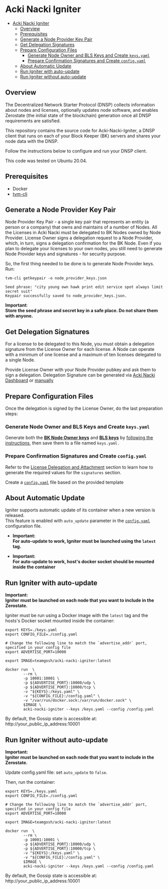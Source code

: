 # Acki Nacki Igniter

- [Acki Nacki Igniter](#acki-nacki-igniter)
  - [Overview](#overview)
  - [Prerequisites](#prerequisites)
  - [Generate a Node Provider Key Pair](#generate-a-node-provider-key-pair)
  - [Get Delegation Signatures](#get-delegation-signatures)
  - [Prepare Configuration Files](#prepare-configuration-files)
    - [Generate Node Owner and BLS  Keys and Create `keys.yaml`](#generate-node-owner-and-bls--keys-and-create-keysyaml)
    - [Prepare Confirmation Signatures and Create `config.yaml`](#prepare-confirmation-signatures-and-create-configyaml)
  - [About Automatic Update](#about-automatic-update)
  - [Run Igniter with auto-update](#run-igniter-with-auto-update)
  - [Run Igniter without auto-update](#run-igniter-without-auto-update)

## Overview

The Decentralized Network Starter Protocol (DNSP) collects information about nodes and licenses, optionally updates node software, and enables Zerostate (the initial state of the blockchain) generation once all DNSP requirements are satisfied.

This repository contains the source code for Acki-Nacki-Igniter, a DNSP client that runs on each of your Block Keeper (BK) servers and shares your node data with the DNSP.

Follow the instructions below to configure and run your DNSP client.

This code was tested on Ubuntu 20.04.

## Prerequisites

- Docker 
- [tvm-cli](https://dev.ackinacki.com/how-to-deploy-a-multisig-wallet#create-a-wallet-1) 

## Generate a Node Provider Key Pair

Node Provider Key Pair - a single key pair that represents an entity (a person or a company) that owns and maintains of a number of Nodes. 
All the Licenses in Acki Nacki must be delegated to BK Nodes owned by Node Provider.
License Owner signs a delegation request to a Node Provider, which, in turn, signs a delegation confirmation for the BK Node.
Even if you plan to delegate your licenses to your own nodes, you still need to generate Node Provider keys and signatures - for security purpose.

So, the first thing needed to be done is to generate Node Provider keys.  
Run:

```
tvm-cli getkeypair -o node_provider_keys.json

Seed phrase: "city young own hawk print edit service spot always limit secret suit"
Keypair successfully saved to node_provider_keys.json.
```

**Important**:  
**Store the seed phrase and secret key in a safe place. Do not share them with anyone.**

## Get Delegation Signatures

For a license to be delegated to this Node, you must obtain a delegation signature from the License Owner for each license.
A Node can operate with a minimum of one license and a maximum of ten licenses delegated to a single Node.

Provide License Owner with your Node Provider pubkey and ask them to sign a delegation.
Delegation Signature can be generated via [Acki Nacki Dashboard](https://dashboard.ackinacki.com/licenses) or [manually](./docs/Manual_license_delegation.md)

## Prepare Configuration Files

Once the delegation is signed by the License Owner, do the last preparation steps:

### Generate Node Owner and BLS  Keys and Create `keys.yaml`

Generate both the [**BK Node Owner keys**](https://docs.ackinacki.com/glossary#bk-node-owner-keys) and [**BLS keys**](https://docs.ackinacki.com/glossary#bls-keys) by [following the instructions](docs/Keys_generation.md), then save them to a file named `keys.yaml.`

### Prepare Confirmation Signatures and Create `config.yaml`

Refer to the [License Delegation and Attachment](docs/License_attachment.md) section to learn how to generate the required values for the `signatures` section.

Create a [`config.yaml`](./config-template.yaml) file based on the provided template

## About Automatic Update

Igniter supports automatic update of its container when a new version is released.  
This feature is enabled with `auto_update` parameter in the [`config.yaml`](./config-template.yaml#L16) configuration file.

- **Important:**  
**For auto-update to work, Igniter must be launched using the `latest` tag.**

- **Important:**  
**For auto-update to work, host's docker socket should be mounted inside the container**

## Run Igniter with auto-update

**Important:**  
**Igniter must be launched on each node that you want to include in the Zerostate.**

Igniter must be run using a Docker image with the `latest` tag and the hosts's Docker socket mounted inside the container:

```
export KEYS=./keys.yaml
export CONFIG_FILE=./config.yaml

# Change the following line to match the `advertise_addr` port, specified in your config file
export ADVERTISE_PORT=10000

export IMAGE=teamgosh/acki-nacki-igniter:latest

docker run  \
        --rm \
        -p 10001:10001 \
        -p ${ADVERTISE_PORT}:10000/udp \
        -p ${ADVERTISE_PORT}:10000/tcp \
        -v "${KEYS}:/keys.yaml" \
        -v "${CONFIG_FILE}:/config.yaml" \
        -v "/var/run/docker.sock:/var/run/docker.sock" \
        $IMAGE \
        acki-nacki-igniter --keys /keys.yaml --config /config.yaml
```

By default, the Gossip state is accessible at:  
http://your_public_ip_address:10001

## Run Igniter without auto-update

**Important:**  
**Igniter must be launched on each node that you want to include in the Zerostate.**

Update config.yaml file: set `auto_update` to `false`.

Then, run the container:

```
export KEYS=./keys.yaml
export CONFIG_FILE=./config.yaml

# Change the following line to match the `advertise_addr` port, specified in your config file
export ADVERTISE_PORT=10000

export IMAGE=teamgosh/acki-nacki-igniter:latest

docker run  \
        --rm \
        -p 10001:10001 \
        -p ${ADVERTISE_PORT}:10000/udp \
        -p ${ADVERTISE_PORT}:10000/tcp \
        -v "${KEYS}:/keys.yaml" \
        -v "${CONFIG_FILE}:/config.yaml" \
        $IMAGE \
        acki-nacki-igniter --keys /keys.yaml --config /config.yaml
```


By default, the Gossip state is accessible at:  
http://your_public_ip_address:10001
